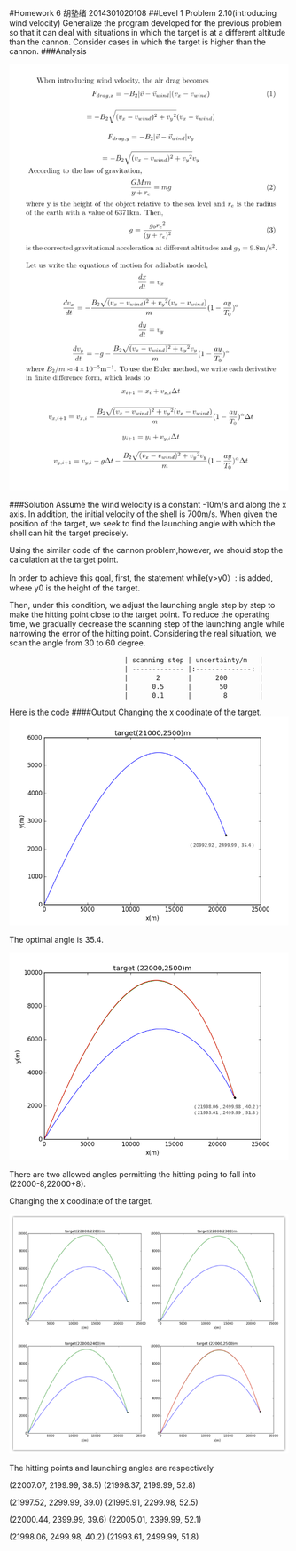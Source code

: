 #Homework 6 胡塾绪 2014301020108
##Level 1 Problem 2.10(introducing wind velocity)
Generalize the program developed for the previous problem so that it can deal with situations in which the target is at a different altitude than the cannon. Consider cases in which the target is higher than the cannon.
###Analysis

![](https://github.com/earthhero2016/compuational_physics_N2014301020108/blob/master/Ex-6/jjj210.png)

###Solution
Assume the wind welocity is a constant -10m/s and along the x axis. In addition, the initial velocity of  the shell is 700m/s. When given the position of the target, we seek to find the launching angle with which the shell can hit the target precisely.

Using the similar code of the cannon problem,however, we should stop the calculation at the target point. 

In order to achieve this goal, first, the statement while(y>y0）: is added, where y0 is the height of the target. 

Then, under this condition, we adjust the launching angle step by step to make the hitting point close to the target point. To reduce the operating time, we gradually decrease the scanning step of the launching angle while narrowing the error of the hitting point. Considering the real situation, we scan the angle from 30 to 60 degree.


                                 | scanning step | uncertainty/m   | 
                                 | ------------- |:--------------: | 
                                 |       2       |      200        | 
                                 |      0.5      |       50        |   
                                 |      0.1      |        8        |    
                        
[Here is the code](https://github.com/earthhero2016/compuational_physics_N2014301020108/blob/master/Ex-6/2.10.py)
####Output
Changing the x coodinate of the target.
![](https://github.com/earthhero2016/compuational_physics_N2014301020108/blob/master/Ex-6/21000%202500%20(2).png)

The optimal angle is 35.4.

![](https://github.com/earthhero2016/compuational_physics_N2014301020108/blob/master/Ex-6/22000%202500%2B.png)

There are two allowed angles permitting the hitting poing to fall into (22000-8,22000+8).

Changing the x coodinate of the target.

![](https://github.com/earthhero2016/compuational_physics_N2014301020108/blob/master/Ex-6/initpintu_1.png)

The hitting points and launching angles are respectively

(22007.07, 2199.99, 38.5)  (21998.37, 2199.99, 52.8)

(21997.52, 2299.99, 39.0)  (21995.91, 2299.98, 52.5)

(22000.44, 2399.99, 39.6)  (22005.01, 2399.99, 52.1)

(21998.06, 2499.98, 40.2)  (21993.61, 2499.99, 51.8)














